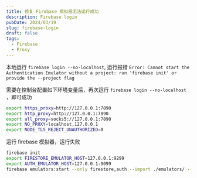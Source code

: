 ```yaml
---
title: 修复 Firebase 模拟器无法运行成功
description: Firebase login
pubDate: 2024/03/19
slug: firebase-login
draft: false
tags:
  - Firebase
  - Proxy
---
```


本地运行 `firebase login --no-localhost`, 运行报错 `Error: Cannot start the Authentication Emulator without a project: run 'firebase init' or provide the --project flag`

需要在控制台配置如下环境变量后，再次运行 `firebase login --no-localhost` ，即可成功

```bash
export https_proxy=http://127.0.0.1:7890
export http_proxy=http://127.0.0.1:7890
export all_proxy=socks5://127.0.0.1:7890
export NO_PROXY=localhost,127.0.0.1
export NODE_TLS_REJECT_UNAUTHORIZED=0
```

运行 firebase 模拟器，运行失败

```bash
firebase init
export FIRESTORE_EMULATOR_HOST=127.0.0.1:9299
export AUTH_EMULATOR_HOST=127.0.0.1:9099
firebase emulators:start --only firestore,auth --import ./emulators/ --export-on-exit
```
